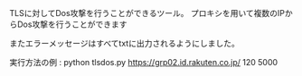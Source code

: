 TLSに対してDos攻撃を行うことができるツール。
プロキシを用いて複数のIPからDos攻撃を行うことができます

またエラーメッセージはすべてtxtに出力されるようにしました。

実行方法の例 : python tlsdos.py  https://grp02.id.rakuten.co.jp/ 120 5000
